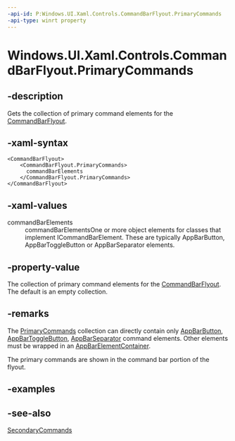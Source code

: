```yaml
---
-api-id: P:Windows.UI.Xaml.Controls.CommandBarFlyout.PrimaryCommands
-api-type: winrt property
---
```


<!-- Property syntax.
public IObservableVector<ICommandBarElement> PrimaryCommands { get; }
-->

# Windows.UI.Xaml.Controls.CommandBarFlyout.PrimaryCommands

## -description

Gets the collection of primary command elements for the [CommandBarFlyout](commandbarflyout.md).

## -xaml-syntax

```xaml
<CommandBarFlyout>
    <CommandBarFlyout.PrimaryCommands>
      commandBarElements
    </CommandBarFlyout.PrimaryCommands>
</CommandBarFlyout>
```

## -xaml-values

<dl><dt>commandBarElements</dt><dd>commandBarElementsOne or more object elements for classes that implement ICommandBarElement. These are typically AppBarButton, AppBarToggleButton or AppBarSeparator elements.</dd>
</dl>

## -property-value

The collection of primary command elements for the [CommandBarFlyout](commandbarflyout.md). The default is an empty collection.

## -remarks

The [PrimaryCommands](commandbarflyout_primarycommands.md) collection can directly contain only [AppBarButton](appbarbutton.md), [AppBarToggleButton](appbartogglebutton.md), [AppBarSeparator](appbarseparator.md) command elements. Other elements must be wrapped in an [AppBarElementContainer](appbarelementcontainer.md).

The primary commands are shown in the command bar portion of the flyout.

## -examples

## -see-also

[SecondaryCommands](commandbarflyout_secondarycommands.md)